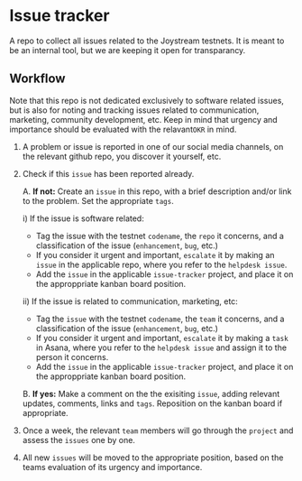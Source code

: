 # Issue tracker
A repo to collect all issues related to the Joystream testnets. It is meant to be an internal tool, but we are keeping it open for transparancy.

## Workflow
Note that this repo is not dedicated exclusively to software related issues, but is also for noting and tracking issues related to communication, marketing, community development, etc. Keep in mind that urgency and importance should be evaluated with the relavant`OKR` in mind. 

1. A problem or issue is reported in one of our social media channels, on the relevant github repo, you discover it yourself, etc.
2. Check if this `issue` has been reported already.
   
   A. **If not:** Create an `issue` in this repo, with a brief description and/or link to the problem. Set the appropriate `tags`.

    i)  If the issue is software related:
      * Tag the issue with the testnet `codename`, the `repo` it concerns, and a classification of the issue (`enhancement`, `bug`, etc.)
      * If you consider it urgent and important, `escalate` it by making an `issue` in the applicable repo, where you refer to the `helpdesk issue`.
      * Add the `issue` in the applicable `issue-tracker` project, and place it on the approppriate kanban board position.
    
    ii) If the issue is related to communication, marketing, etc: 
      * Tag the `issue` with the testnet `codename`, the `team` it concerns, and a classification of the issue (`enhancement`, `bug`, etc.)
      * If you consider it urgent and important, `escalate` it by making a `task` in Asana, where you refer to the `helpdesk issue` and assign it to the person it concerns.
      * Add the `issue` in the applicable `issue-tracker` project, and place it on the approppriate kanban board position.

    B. **If yes:** Make a comment on the the exisiting `issue`, adding relevant updates, comments, links and `tags`. Reposition on the kanban board if appropriate.

3. Once a week, the relevant `team` members will go through the `project` and assess the `issues` one by one.
4. All new `issues` will be moved to the appropriate position, based on the teams evaluation of its urgency and importance.